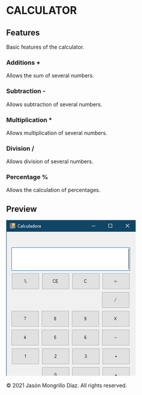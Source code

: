# CALCULATOR
## Features
Basic features of the calculator.
### Additions +
Allows the sum of several numbers.
### Subtraction -
Allows subtraction of several numbers.
### Multiplication *
Allows multiplication of several numbers.
### Division /
Allows division of several numbers.
### Percentage %
Allows the calculation of percentages.
## Preview
![Calculator example](/img/calc.png)

© 2021 Jasón Mongrillo Díaz. All rights reserved.
